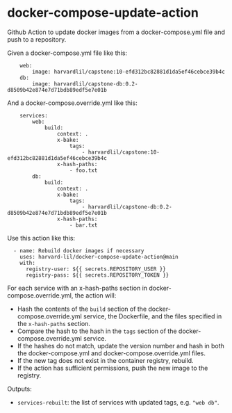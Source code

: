# docker-compose-update-action

Github Action to update docker images from a docker-compose.yml file and push to a repository.

Given a docker-compose.yml file like this:

```
    web:
        image: harvardlil/capstone:10-efd312bc82881d1da5ef46cebce39b4c
    db:
        image: harvardlil/capstone-db:0.2-d8509b42e874e7d71bdb89edf5e7e01b
```

And a docker-compose.override.yml like this:

```
    services:
        web:
            build:
                context: .
                x-bake:
                    tags:
                        - harvardlil/capstone:10-efd312bc82881d1da5ef46cebce39b4c
                x-hash-paths:
                    - foo.txt
        db:
            build:
                context: .
                x-bake:
                    tags:
                        - harvardlil/capstone-db:0.2-d8509b42e874e7d71bdb89edf5e7e01b
                x-hash-paths:
                    - bar.txt
```

Use this action like this:

```
  - name: Rebuild docker images if necessary
    uses: harvard-lil/docker-compose-update-action@main
    with:
      registry-user: ${{ secrets.REPOSITORY_USER }}
      registry-pass: ${{ secrets.REPOSITORY_TOKEN }}
```

For each service with an x-hash-paths section in docker-compose.override.yml, the action will:

* Hash the contents of the `build` section of the docker-compose.override.yml service, the
  Dockerfile, and the files specified in the `x-hash-paths` section.
* Compare the hash to the hash in the `tags` section of the docker-compose.override.yml service.
* If the hashes do not match, update the version number and hash in both the docker-compose.yml
  and docker-compose.override.yml files.
* If the new tag does not exist in the container registry, rebuild.
* If the action has sufficient permissions, push the new image to the registry.

Outputs:

* `services-rebuilt`: the list of services with updated tags, e.g. `"web db"`.